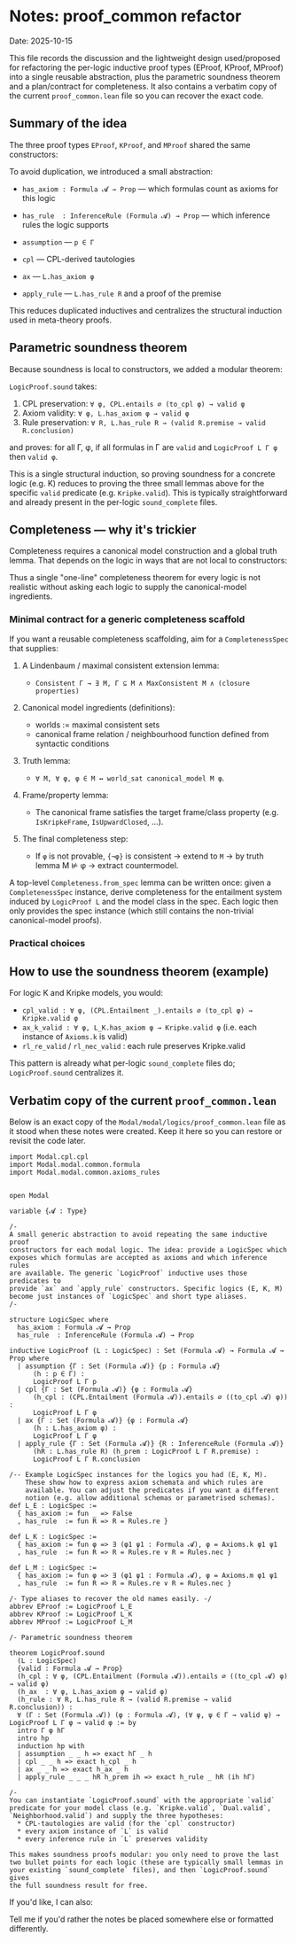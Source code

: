 # Notes: proof_common refactor

Date: 2025-10-15

This file records the discussion and the lightweight design used/proposed for refactoring the per-logic inductive proof types (EProof, KProof, MProof) into a single reusable abstraction, plus the parametric soundness theorem and a plan/contract for completeness. It also contains a verbatim copy of the current `proof_common.lean` file so you can recover the exact code.


## Summary of the idea

The three proof types `EProof`, `KProof`, and `MProof` shared the same constructors:

To avoid duplication, we introduced a small abstraction:

  - `has_axiom : Formula 𝓐 → Prop` — which formulas count as axioms for this logic
  - `has_rule  : InferenceRule (Formula 𝓐) → Prop` — which inference rules the logic supports

  - `assumption` — `p ∈ Γ`
  - `cpl` — CPL-derived tautologies
  - `ax` — `L.has_axiom φ`
  - `apply_rule` — `L.has_rule R` and a proof of the premise


This reduces duplicated inductives and centralizes the structural induction used in meta-theory proofs.


## Parametric soundness theorem

Because soundness is local to constructors, we added a modular theorem:

`LogicProof.sound` takes:
  1. CPL preservation: `∀ φ, CPL.entails ∅ (to_cpl φ) → valid φ`
  2. Axiom validity: `∀ φ, L.has_axiom φ → valid φ`
  3. Rule preservation: `∀ R, L.has_rule R → (valid R.premise → valid R.conclusion)`

and proves: for all Γ, φ, if all formulas in Γ are `valid` and `LogicProof L Γ φ` then `valid φ`.

This is a single structural induction, so proving soundness for a concrete logic (e.g. K) reduces to proving the three small lemmas above for the specific `valid` predicate (e.g. `Kripke.valid`). This is typically straightforward and already present in the per-logic `sound_complete` files.


## Completeness — why it's trickier

Completeness requires a canonical model construction and a global truth lemma. That depends on the logic in ways that are not local to constructors:

Thus a single "one-line" completeness theorem for every logic is not realistic without asking each logic to supply the canonical-model ingredients.

### Minimal contract for a generic completeness scaffold

If you want a reusable completeness scaffolding, aim for a `CompletenessSpec` that supplies:

1. A Lindenbaum / maximal consistent extension lemma:
   - `Consistent Γ → ∃ M, Γ ⊆ M ∧ MaxConsistent M ∧ (closure properties)`

2. Canonical model ingredients (definitions):
   - worlds := maximal consistent sets
   - canonical frame relation / neighbourhood function defined from syntactic conditions

3. Truth lemma:
   - `∀ M, ∀ φ, φ ∈ M ↔ world_sat canonical_model M φ`.

4. Frame/property lemma:
   - The canonical frame satisfies the target frame/class property (e.g. `IsKripkeFrame`, `IsUpwardClosed`, ...).

5. The final completeness step:
   - If `φ` is not provable, `{¬φ}` is consistent → extend to `M` → by truth lemma M ⊭ φ → extract countermodel.

A top-level `Completeness.from_spec` lemma can be written once: given a `CompletenessSpec` instance, derive completeness for the entailment system induced by `LogicProof L` and the model class in the spec. Each logic then only provides the spec instance (which still contains the non-trivial canonical-model proofs).

### Practical choices



## How to use the soundness theorem (example)

For logic K and Kripke models, you would:
  - `cpl_valid : ∀ φ, (CPL.Entailment _).entails ∅ (to_cpl φ) → Kripke.valid φ`
  - `ax_k_valid : ∀ φ, L_K.has_axiom φ → Kripke.valid φ` (i.e. each instance of `Axioms.k` is valid)
  - `rl_re_valid` / `rl_nec_valid` : each rule preserves Kripke.valid

This pattern is already what per-logic `sound_complete` files do; `LogicProof.sound` centralizes it.


## Verbatim copy of the current `proof_common.lean`

Below is an exact copy of the `Modal/modal/logics/proof_common.lean` file as it stood when these notes were created. Keep it here so you can restore or revisit the code later.

```lean
import Modal.cpl.cpl
import Modal.modal.common.formula
import Modal.modal.common.axioms_rules


open Modal

variable {𝓐 : Type}

/-
A small generic abstraction to avoid repeating the same inductive proof
constructors for each modal logic. The idea: provide a LogicSpec which
exposes which formulas are accepted as axioms and which inference rules
are available. The generic `LogicProof` inductive uses those predicates to
provide `ax` and `apply_rule` constructors. Specific logics (E, K, M)
become just instances of `LogicSpec` and short type aliases.
/-

structure LogicSpec where
  has_axiom : Formula 𝓐 → Prop
  has_rule  : InferenceRule (Formula 𝓐) → Prop

inductive LogicProof (L : LogicSpec) : Set (Formula 𝓐) → Formula 𝓐 → Prop where
  | assumption {Γ : Set (Formula 𝓐)} {p : Formula 𝓐}
      (h : p ∈ Γ) :
      LogicProof L Γ p
  | cpl {Γ : Set (Formula 𝓐)} {φ : Formula 𝓐}
      (h_cpl : (CPL.Entailment (Formula 𝓐)).entails ∅ ((to_cpl 𝓐) φ)) :
      LogicProof L Γ φ
  | ax {Γ : Set (Formula 𝓐)} {φ : Formula 𝓐}
      (h : L.has_axiom φ) :
      LogicProof L Γ φ
  | apply_rule {Γ : Set (Formula 𝓐)} {R : InferenceRule (Formula 𝓐)}
      (hR : L.has_rule R) (h_prem : LogicProof L Γ R.premise) :
      LogicProof L Γ R.conclusion

/-- Example LogicSpec instances for the logics you had (E, K, M).
    These show how to express axiom schemata and which rules are
    available. You can adjust the predicates if you want a different
    notion (e.g. allow additional schemas or parametrised schemas).
def L_E : LogicSpec :=
  { has_axiom := fun _ => False
  , has_rule  := fun R => R = Rules.re }

def L_K : LogicSpec :=
  { has_axiom := fun φ => ∃ (φ1 ψ1 : Formula 𝓐), φ = Axioms.k φ1 ψ1
  , has_rule  := fun R => R = Rules.re ∨ R = Rules.nec }

def L_M : LogicSpec :=
  { has_axiom := fun φ => ∃ (φ1 ψ1 : Formula 𝓐), φ = Axioms.m φ1 ψ1
  , has_rule  := fun R => R = Rules.re ∨ R = Rules.nec }

/- Type aliases to recover the old names easily. -/
abbrev EProof := LogicProof L_E
abbrev KProof := LogicProof L_K
abbrev MProof := LogicProof L_M

/- Parametric soundness theorem

theorem LogicProof.sound
  (L : LogicSpec)
  {valid : Formula 𝓐 → Prop}
  (h_cpl : ∀ φ, (CPL.Entailment (Formula 𝓐)).entails ∅ ((to_cpl 𝓐) φ) → valid φ)
  (h_ax  : ∀ φ, L.has_axiom φ → valid φ)
  (h_rule : ∀ R, L.has_rule R → (valid R.premise → valid R.conclusion)) :
  ∀ (Γ : Set (Formula 𝓐)) (φ : Formula 𝓐), (∀ ψ, ψ ∈ Γ → valid ψ) → LogicProof L Γ φ → valid φ := by
  intro Γ φ hΓ
  intro hp
  induction hp with
  | assumption _ _ h => exact hΓ _ h
  | cpl _ _ h => exact h_cpl _ h
  | ax _ _ h => exact h_ax _ h
  | apply_rule _ _ _ hR h_prem ih => exact h_rule _ hR (ih hΓ)

/-
You can instantiate `LogicProof.sound` with the appropriate `valid`
predicate for your model class (e.g. `Kripke.valid`, `Dual.valid`,
`Neighborhood.valid`) and supply the three hypotheses:
  * CPL-tautologies are valid (for the `cpl` constructor)
  * every axiom instance of `L` is valid
  * every inference rule in `L` preserves validity

This makes soundness proofs modular: you only need to prove the last
two bullet points for each logic (these are typically small lemmas in
your existing `sound_complete` files), and then `LogicProof.sound` gives
the full soundness result for free.
```


If you'd like, I can also:

Tell me if you'd rather the notes be placed somewhere else or formatted differently.
